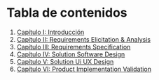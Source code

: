 # Tabla de contenidos

<ol>
  <li>
    <a href="https://github.com/XForce-IOt/upc-pre-202401-si572-WS71-XForce-report/blob/develop/Cap%C3%ADtulo_I_Introducci%C3%B3n.md">Capítulo I: Introducción</a>
  </li>
  <li>
    <a href="https://github.com/XForce-IOt/upc-pre-202401-si572-WS71-XForce-report/blob/develop/Cap%C3%ADtulo_II_Requirements_Elicitation_And_Analysis.md">Capítulo II: Requirements Elicitation & Analysis</a>
  </li>
  <li>
    <a href="https://github.com/XForce-IOt/upc-pre-202401-si572-WS71-XForce-report/blob/develop/Cap%C3%ADtulo_III_Requirements_Specification.md">Capítulo III: Requirements Specification</a>
  </li>
  <li>
    <a href="https://github.com/XForce-IOt/upc-pre-202401-si572-WS71-XForce-report/blob/develop/Cap%C3%ADtilo_IV_Solution_Software_Design.md">Capítulo IV: Solution Software Design</a>
  </li>
  <li>
    <a href="https://github.com/XForce-IOt/upc-pre-202401-si572-WS71-XForce-report/blob/develop/Cap%C3%ADtilo_V_Solution_Software_Design.md">Capítulo V: Solution Ui UX Design</a>
  </li>
  <li>
    <a href="https://github.com/XForce-IOt/upc-pre-202401-si572-WS71-XForce-report/blob/develop/Cap%C3%ADtilo_VI_Solution_Software_Design.md">Capítulo VI: Product Implementation Validation</a>
  </li>
</ol>
